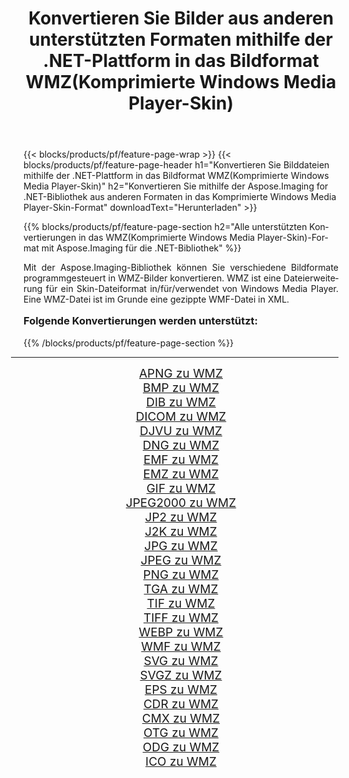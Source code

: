 ﻿---
title: Konvertieren Sie Bilder aus anderen unterstützten Formaten mithilfe der .NET-Plattform in das Bildformat WMZ(Komprimierte Windows Media Player-Skin) 
weight: 3920
url: /de/net/conversion/to/wmz/ 
lang: de
langdirlevel: 2
locales: zh-hans,ja,it,ru,de,es,fr,nl,id,lt,pl,pt,vi,tr,ko,zh-hant,ar,hi,th,sv,cs,uk,he
description: Mit Aspose.Imaging für die .NET-Bibliothek ist es einfach, von anderen unterstützten Bildformaten in WMZ(Komprimierte Windows Media Player-Skin) zu konvertieren
---

{{< blocks/products/pf/feature-page-wrap >}}
{{< blocks/products/pf/feature-page-header h1="Konvertieren Sie Bilddateien mithilfe der .NET-Plattform in das Bildformat WMZ(Komprimierte Windows Media Player-Skin)" h2="Konvertieren Sie mithilfe der Aspose.Imaging for .NET-Bibliothek aus anderen Formaten in das Komprimierte Windows Media Player-Skin-Format" downloadText="Herunterladen" >}}


{{% blocks/products/pf/feature-page-section  h2="Alle unterstützten Konvertierungen in das WMZ(Komprimierte Windows Media Player-Skin)-Format mit Aspose.Imaging für die .NET-Bibliothek" %}}
<p align=justify>Mit der Aspose.Imaging-Bibliothek können Sie verschiedene Bildformate programmgesteuert in WMZ-Bilder konvertieren. WMZ ist eine Dateierweiterung für ein Skin-Dateiformat in/für/verwendet von Windows Media Player. Eine WMZ-Datei ist im Grunde eine gezippte WMF-Datei in XML.</p>
<h3 style="margin-top:16px;">
Folgende Konvertierungen werden unterstützt:
</h3>
{{% /blocks/products/pf/feature-page-section %}}
<div class="container-fluid productfamilypage bg-gray">
    <div class="convertypes bg-gray agp-content section">
        <div class="container">
		<hr style="margin-left:-20px;"/>
		<div class="row other-converters" style="gap: 10px;font-size: 19px;text-align:center;">
		    <div class='col-md-3 other-converter remove-lp remove-rp'><a href="/imaging/de/net/conversion/apng-to-wmz/" style="padding:15px;">APNG zu WMZ</a></div>
<div class='col-md-3 other-converter remove-lp remove-rp'><a href="/imaging/de/net/conversion/bmp-to-wmz/" style="padding:15px;">BMP zu WMZ</a></div>
<div class='col-md-3 other-converter remove-lp remove-rp'><a href="/imaging/de/net/conversion/dib-to-wmz/" style="padding:15px;">DIB zu WMZ</a></div>
<div class='col-md-3 other-converter remove-lp remove-rp'><a href="/imaging/de/net/conversion/dicom-to-wmz/" style="padding:15px;">DICOM zu WMZ</a></div>
<div class='col-md-3 other-converter remove-lp remove-rp'><a href="/imaging/de/net/conversion/djvu-to-wmz/" style="padding:15px;">DJVU zu WMZ</a></div>
<div class='col-md-3 other-converter remove-lp remove-rp'><a href="/imaging/de/net/conversion/dng-to-wmz/" style="padding:15px;">DNG zu WMZ</a></div>
<div class='col-md-3 other-converter remove-lp remove-rp'><a href="/imaging/de/net/conversion/emf-to-wmz/" style="padding:15px;">EMF zu WMZ</a></div>
<div class='col-md-3 other-converter remove-lp remove-rp'><a href="/imaging/de/net/conversion/emz-to-wmz/" style="padding:15px;">EMZ zu WMZ</a></div>
<div class='col-md-3 other-converter remove-lp remove-rp'><a href="/imaging/de/net/conversion/gif-to-wmz/" style="padding:15px;">GIF zu WMZ</a></div>
<div class='col-md-3 other-converter remove-lp remove-rp'><a href="/imaging/de/net/conversion/jpeg2000-to-wmz/" style="padding:15px;">JPEG2000 zu WMZ</a></div>
<div class='col-md-3 other-converter remove-lp remove-rp'><a href="/imaging/de/net/conversion/jp2-to-wmz/" style="padding:15px;">JP2 zu WMZ</a></div>
<div class='col-md-3 other-converter remove-lp remove-rp'><a href="/imaging/de/net/conversion/j2k-to-wmz/" style="padding:15px;">J2K zu WMZ</a></div>
<div class='col-md-3 other-converter remove-lp remove-rp'><a href="/imaging/de/net/conversion/jpg-to-wmz/" style="padding:15px;">JPG zu WMZ</a></div>
<div class='col-md-3 other-converter remove-lp remove-rp'><a href="/imaging/de/net/conversion/jpeg-to-wmz/" style="padding:15px;">JPEG zu WMZ</a></div>
<div class='col-md-3 other-converter remove-lp remove-rp'><a href="/imaging/de/net/conversion/png-to-wmz/" style="padding:15px;">PNG zu WMZ</a></div>
<div class='col-md-3 other-converter remove-lp remove-rp'><a href="/imaging/de/net/conversion/tga-to-wmz/" style="padding:15px;">TGA zu WMZ</a></div>
<div class='col-md-3 other-converter remove-lp remove-rp'><a href="/imaging/de/net/conversion/tif-to-wmz/" style="padding:15px;">TIF zu WMZ</a></div>
<div class='col-md-3 other-converter remove-lp remove-rp'><a href="/imaging/de/net/conversion/tiff-to-wmz/" style="padding:15px;">TIFF zu WMZ</a></div>
<div class='col-md-3 other-converter remove-lp remove-rp'><a href="/imaging/de/net/conversion/webp-to-wmz/" style="padding:15px;">WEBP zu WMZ</a></div>
<div class='col-md-3 other-converter remove-lp remove-rp'><a href="/imaging/de/net/conversion/wmf-to-wmz/" style="padding:15px;">WMF zu WMZ</a></div>
<div class='col-md-3 other-converter remove-lp remove-rp'><a href="/imaging/de/net/conversion/svg-to-wmz/" style="padding:15px;">SVG zu WMZ</a></div>
<div class='col-md-3 other-converter remove-lp remove-rp'><a href="/imaging/de/net/conversion/svgz-to-wmz/" style="padding:15px;">SVGZ zu WMZ</a></div>
<div class='col-md-3 other-converter remove-lp remove-rp'><a href="/imaging/de/net/conversion/eps-to-wmz/" style="padding:15px;">EPS zu WMZ</a></div>
<div class='col-md-3 other-converter remove-lp remove-rp'><a href="/imaging/de/net/conversion/cdr-to-wmz/" style="padding:15px;">CDR zu WMZ</a></div>
<div class='col-md-3 other-converter remove-lp remove-rp'><a href="/imaging/de/net/conversion/cmx-to-wmz/" style="padding:15px;">CMX zu WMZ</a></div>
<div class='col-md-3 other-converter remove-lp remove-rp'><a href="/imaging/de/net/conversion/otg-to-wmz/" style="padding:15px;">OTG zu WMZ</a></div>
<div class='col-md-3 other-converter remove-lp remove-rp'><a href="/imaging/de/net/conversion/odg-to-wmz/" style="padding:15px;">ODG zu WMZ</a></div>
<div class='col-md-3 other-converter remove-lp remove-rp'><a href="/imaging/de/net/conversion/ico-to-wmz/" style="padding:15px;">ICO zu WMZ</a></div>
                </div>
        </div>
    </div>
</div>
<br/>

